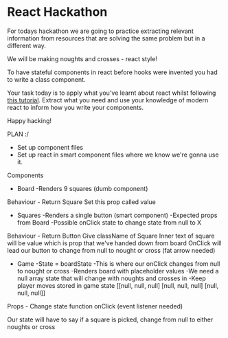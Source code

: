 # React Hackathon

For todays hackathon we are going to practice extracting relevant information from resources that are solving the same problem but in a different way.

We will be making noughts and crosses - react style!

To have stateful components in react before hooks were invented you had to write a class component.

Your task today is to apply what you've learnt about react whilst following [this tutorial](https://reactjs.org/tutorial/tutorial.html). Extract what you need and use your knowledge of modern react to inform how you write your components.

Happy hacking!


PLAN :/
- Set up component files
- Set up react in smart component files where we know we're gonna use it.


Components

- Board
-Renders 9 squares (dumb component)

Behaviour - 
Return Square
Set this prop called value



- Squares
-Renders a single button (smart component)
-Expected props from Board
-Possible onClick state to change state from null to X

Behaviour -
Return Button
Give className of Square
Inner text of square will be value which is prop that we've handed down from board
OnClick will lead our button to change from null to nought or cross (fat arrow needed)



- Game
-State = boardState
-This is where our onClick changes from null to nought or cross
-Renders board with placeholder values
-We need a null array state that will change with noughts and crosses in
-Keep player moves stored in game state
[[null, null, null]
[null, null, null]
[null, null, null]]

Props -
Change state function onClick (event listener needed)

Our state will have to say if a square is picked, change from null to either noughts or cross

